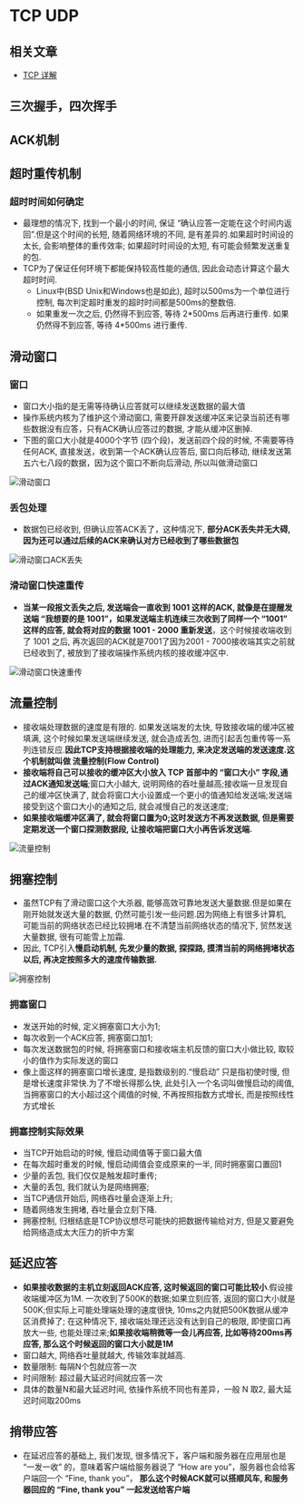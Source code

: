 # TCP UDP

## 相关文章

- [TCP 详解](https://blog.csdn.net/sinat_36629696/article/details/80740678)

## 三次握手，四次挥手

## ACK机制

## 超时重传机制

### 超时时间如何确定

- 最理想的情况下, 找到一个最小的时间, 保证 “确认应答一定能在这个时间内返回”.但是这个时间的长短, 随着网络环境的不同, 是有差异的.如果超时时间设的太长, 会影响整体的重传效率; 如果超时时间设的太短, 有可能会频繁发送重复的包.
- TCP为了保证任何环境下都能保持较高性能的通信, 因此会动态计算这个最大超时时间.
    - Linux中(BSD Unix和Windows也是如此), 超时以500ms为一个单位进行控制, 每次判定超时重发的超时时间都是500ms的整数倍.
    - 如果重发一次之后, 仍然得不到应答, 等待 2\*500ms 后再进行重传. 如果仍然得不到应答, 等待 4\*500ms 进行重传.

## 滑动窗口

### 窗口

- 窗口大小指的是无需等待确认应答就可以继续发送数据的最大值
- 操作系统内核为了维护这个滑动窗口, 需要开辟发送缓冲区来记录当前还有哪些数据没有应答，只有ACK确认应答过的数据, 才能从缓冲区删掉.
- 下图的窗口大小就是4000个字节 (四个段)，发送前四个段的时候, 不需要等待任何ACK, 直接发送，收到第一个ACK确认应答后, 窗口向后移动, 继续发送第五六七八段的数据，因为这个窗口不断向后滑动, 所以叫做滑动窗口

![滑动窗口](../../image-resources/network/tcp_滑动窗口.png)

### 丢包处理

- 数据包已经收到, 但确认应答ACK丢了，这种情况下, **部分ACK丢失并无大碍, 因为还可以通过后续的ACK来确认对方已经收到了哪些数据包**

![滑动窗口ACK丢失](../../image-resources/network/tcp_滑动窗口ACK丢失.png)

### 滑动窗口快速重传

- **当某一段报文丢失之后, 发送端会一直收到 1001 这样的ACK, 就像是在提醒发送端 “我想要的是 1001”，如果发送端主机连续三次收到了同样一个 “1001” 这样的应答, 就会将对应的数据 1001 - 2000 重新发送**，这个时候接收端收到了 1001 之后, 再次返回的ACK就是7001了因为2001 - 7000接收端其实之前就已经收到了, 被放到了接收端操作系统内核的接收缓冲区中.

![滑动窗口快速重传](../../image-resources/network/tcp_滑动窗口快速重传.png)

## 流量控制

- 接收端处理数据的速度是有限的. 如果发送端发的太快, 导致接收端的缓冲区被填满, 这个时候如果发送端继续发送, 就会造成丢包, 进而引起丢包重传等一系列连锁反应.**因此TCP支持根据接收端的处理能力, 来决定发送端的发送速度.这个机制就叫做 流量控制(Flow Control)**
- **接收端将自己可以接收的缓冲区大小放入 TCP 首部中的 “窗口大小” 字段,通过ACK通知发送端**;窗口大小越大, 说明网络的吞吐量越高;接收端一旦发现自己的缓冲区快满了, 就会将窗口大小设置成一个更小的值通知给发送端;发送端接受到这个窗口大小的通知之后, 就会减慢自己的发送速度;
- **如果接收端缓冲区满了, 就会将窗口置为0;这时发送方不再发送数据, 但是需要定期发送一个窗口探测数据段, 让接收端把窗口大小再告诉发送端.**

![流量控制](../../image-resources/network/tcp_流量控制.png)

## 拥塞控制

- 虽然TCP有了滑动窗口这个大杀器, 能够高效可靠地发送大量数据.但是如果在刚开始就发送大量的数据, 仍然可能引发一些问题.因为网络上有很多计算机, 可能当前的网络状态已经比较拥堵.在不清楚当前网络状态的情况下, 贸然发送大量数据, 很有可能雪上加霜.
- 因此, TCP引入**慢启动机制, 先发少量的数据, 探探路, 摸清当前的网络拥堵状态以后, 再决定按照多大的速度传输数据.**

![拥塞控制](../../image-resources/network/tcp_拥塞控制.png)

### 拥塞窗口

- 发送开始的时候, 定义拥塞窗口大小为1;
- 每次收到一个ACK应答, 拥塞窗口加1;
- 每次发送数据包的时候, 将拥塞窗口和接收端主机反馈的窗口大小做比较, 取较小的值作为实际发送的窗口
- 像上面这样的拥塞窗口增长速度, 是指数级别的.“慢启动” 只是指初使时慢, 但是增长速度非常快.为了不增长得那么快, 此处引入一个名词叫做慢启动的阈值, 当拥塞窗口的大小超过这个阈值的时候, 不再按照指数方式增长, 而是按照线性方式增长

### 拥塞控制实际效果

- 当TCP开始启动的时候, 慢启动阈值等于窗口最大值
- 在每次超时重发的时候, 慢启动阈值会变成原来的一半, 同时拥塞窗口置回1
- 少量的丢包, 我们仅仅是触发超时重传;
- 大量的丢包, 我们就认为是网络拥塞;
- 当TCP通信开始后, 网络吞吐量会逐渐上升;
- 随着网络发生拥堵, 吞吐量会立刻下降.
- 拥塞控制, 归根结底是TCP协议想尽可能快的把数据传输给对方, 但是又要避免给网络造成太大压力的折中方案

## 延迟应答

- **如果接收数据的主机立刻返回ACK应答, 这时候返回的窗口可能比较小**.假设接收端缓冲区为1M. 一次收到了500K的数据;如果立刻应答, 返回的窗口大小就是500K;但实际上可能处理端处理的速度很快, 10ms之内就把500K数据从缓冲区消费掉了; 在这种情况下, 接收端处理还远没有达到自己的极限, 即使窗口再放大一些, 也能处理过来;**如果接收端稍微等一会儿再应答, 比如等待200ms再应答, 那么这个时候返回的窗口大小就是1M**
- 窗口越大, 网络吞吐量就越大, 传输效率就越高.
- 数量限制: 每隔N个包就应答一次
- 时间限制: 超过最大延迟时间就应答一次
- 具体的数量N和最大延迟时间, 依操作系统不同也有差异，一般 N 取2, 最大延迟时间取200ms

## 捎带应答

- 在延迟应答的基础上, 我们发现, 很多情况下，客户端和服务器在应用层也是 “一发一收” 的，意味着客户端给服务器说了 “How are you”，服务器也会给客户端回一个 “Fine, thank you”， **那么这个时候ACK就可以搭顺风车, 和服务器回应的 “Fine, thank you” 一起发送给客户端**
